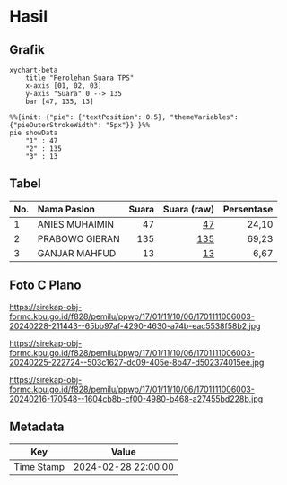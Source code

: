 # Hasil

## Grafik

```mermaid
xychart-beta
    title "Perolehan Suara TPS"
    x-axis [01, 02, 03]
    y-axis "Suara" 0 --> 135
    bar [47, 135, 13]
```

```mermaid
%%{init: {"pie": {"textPosition": 0.5}, "themeVariables": {"pieOuterStrokeWidth": "5px"}} }%%
pie showData
    "1" : 47
    "2" : 135
    "3" : 13
```

## Tabel

| No. | Nama Paslon    | Suara | Suara (raw) | Persentase |
|:--- |:-------------- | -----:| -----------:| ----------:|
| 1   | ANIES MUHAIMIN | 47    | [47][p-1]   | 24,10      |
| 2   | PRABOWO GIBRAN | 135   | [135][p-2]  | 69,23      |
| 3   | GANJAR MAHFUD  | 13    | [13][p-3]   | 6,67       |


[p-1]: https://github.com/gigit-pemilu/pemilu-2024-17-bengkulu/blob/main/pilpres/hitung-suara/sub/17-bengkulu/sub/01-bengkulu-selatan/sub/11-pasar-manna/sub/1006-gunung-mesir/sub/003-tps/sub/paslon-1.txt
[p-2]: https://github.com/gigit-pemilu/pemilu-2024-17-bengkulu/blob/main/pilpres/hitung-suara/sub/17-bengkulu/sub/01-bengkulu-selatan/sub/11-pasar-manna/sub/1006-gunung-mesir/sub/003-tps/sub/paslon-2.txt
[p-3]: https://github.com/gigit-pemilu/pemilu-2024-17-bengkulu/blob/main/pilpres/hitung-suara/sub/17-bengkulu/sub/01-bengkulu-selatan/sub/11-pasar-manna/sub/1006-gunung-mesir/sub/003-tps/sub/paslon-3.txt

## Foto C Plano

https://sirekap-obj-formc.kpu.go.id/f828/pemilu/ppwp/17/01/11/10/06/1701111006003-20240228-211443--65bb97af-4290-4630-a74b-eac5538f58b2.jpg

https://sirekap-obj-formc.kpu.go.id/f828/pemilu/ppwp/17/01/11/10/06/1701111006003-20240225-222724--503c1627-dc09-405e-8b47-d502374015ee.jpg

https://sirekap-obj-formc.kpu.go.id/f828/pemilu/ppwp/17/01/11/10/06/1701111006003-20240216-170548--1604cb8b-cf00-4980-b468-a27455bd228b.jpg


## Metadata

| Key        | Value               |
| ---------- | ------------------- |
| Time Stamp | 2024-02-28 22:00:00 |



